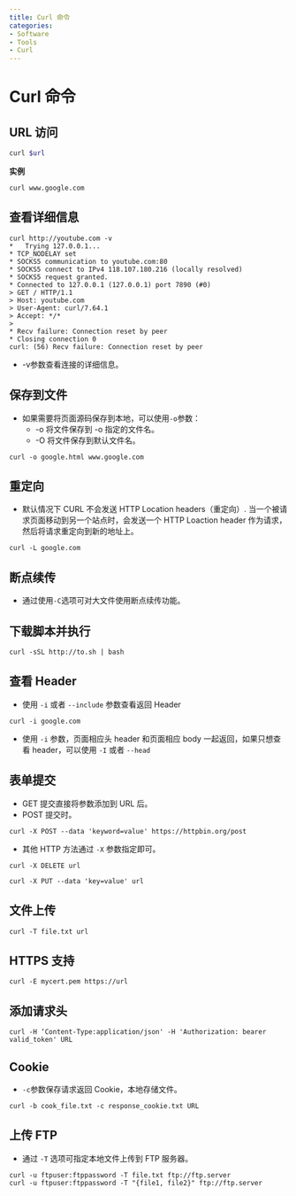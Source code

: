```yaml
---
title: Curl 命令
categories:
- Software
- Tools
- Curl
---
```

# Curl 命令

## URL 访问

```bash
curl $url
```

**实例**

```
curl www.google.com
```

## 查看详细信息

```shell
curl http://youtube.com -v
*   Trying 127.0.0.1...
* TCP_NODELAY set
* SOCKS5 communication to youtube.com:80
* SOCKS5 connect to IPv4 118.107.180.216 (locally resolved)
* SOCKS5 request granted.
* Connected to 127.0.0.1 (127.0.0.1) port 7890 (#0)
> GET / HTTP/1.1
> Host: youtube.com
> User-Agent: curl/7.64.1
> Accept: */*
>
* Recv failure: Connection reset by peer
* Closing connection 0
curl: (56) Recv failure: Connection reset by peer
```

- -v参数查看连接的详细信息。

## 保存到文件

- 如果需要将页面源码保存到本地，可以使用`-o`参数：
    - -o 将文件保存到 -o 指定的文件名。
    - -O 将文件保存到默认文件名。

```
curl -o google.html www.google.com
```

## 重定向

- 默认情况下 CURL 不会发送 HTTP Location headers（重定向）. 当一个被请求页面移动到另一个站点时，会发送一个 HTTP Loaction header 作为请求，然后将请求重定向到新的地址上。

```
curl -L google.com
```

## 断点续传

- 通过使用`-C`选项可对大文件使用断点续传功能。

## 下载脚本并执行

```
curl -sSL http://to.sh | bash
```

## 查看 Header

- 使用 `-i` 或者 `--include` 参数查看返回 Header

```
curl -i google.com
```

- 使用 `-i` 参数，页面相应头 header 和页面相应 body 一起返回，如果只想查看 header，可以使用 `-I` 或者 `--head`

## 表单提交

- GET 提交直接将参数添加到 URL 后。
- POST 提交时。

```
curl -X POST --data 'keyword=value' https://httpbin.org/post
```

- 其他 HTTP 方法通过 `-X` 参数指定即可。

```
curl -X DELETE url

curl -X PUT --data 'key=value' url
```

## 文件上传

```
curl -T file.txt url
```

## HTTPS 支持

```
curl -E mycert.pem https://url
```

## 添加请求头

```
curl -H ‘Content-Type:application/json' -H 'Authorization: bearer valid_token' URL
```

## Cookie

- `-c`参数保存请求返回 Cookie，本地存储文件。

```
curl -b cook_file.txt -c response_cookie.txt URL
```

## 上传 FTP

- 通过 `-T` 选项可指定本地文件上传到 FTP 服务器。

```
curl -u ftpuser:ftppassword -T file.txt ftp://ftp.server
curl -u ftpuser:ftppassword -T "{file1, file2}" ftp://ftp.server
```